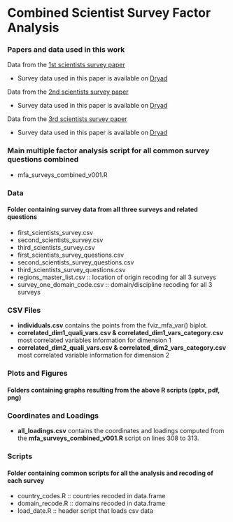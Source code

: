 # Combined Scientist Survey Factor Analysis
### Papers and data used in this work
Data from the [1st scientists survey paper](https://journals.plos.org/plosone/article?id=10.1371/journal.pone.0021101)

  * Survey data used in this paper is available on [Dryad](https://datadryad.org/stash/dataset/doi:10.5061/dryad.6t94p)

Data from the [2nd scientists survey paper](https://journals.plos.org/plosone/article?id=10.1371/journal.pone.0134826)

  * Survey data used in this paper is available on [Dryad](https://datadryad.org/stash/dataset/doi:10.5061/dryad.1ph92)

Data from the [3rd scientists survey paper](https://agupubs.onlinelibrary.wiley.com/doi/abs/10.1029/2018EA000461)

  * Survey data used in this paper is available on [Dryad](https://datadryad.org/stash/dataset/doi:10.5061/dryad.sv6t740)

### Main multiple factor analysis script for all common survey questions combined
  * mfa_surveys_combined_v001.R 

### Data
#### Folder containing survey data from all three surveys and related questions
  * first_scientists_survey.csv
  * second_scientists_survey.csv
  * third_scientists_survey.csv
  * first_scientists_survey_questions.csv
  * second_scientists_survey_questions.csv
  * third_scientists_survey_questions.csv
  * regions_master_list.csv :: location of origin recoding for all 3 surveys
  * survey_one_domain_code.csv :: domain/discipline recoding for all 3 surveys
  
### CSV Files
  * **individuals.csv** contains the points from the fviz_mfa_var() biplot.
  * **correlated_dim1_quali_vars.csv & correlated_dim1_vars_category.csv** most correlated variables information for dimension 1
  * **correlated_dim2_quali_vars.csv & correlated_dim2_vars_category.csv** most correlated variable information for dimension 2

### Plots and Figures
#### Folders containing graphs resulting from the above R scripts (pptx, pdf, png)

### Coordinates and Loadings
  * **all_loadings.csv** contains the coordinates and loadings computed from the **mfa_surveys_combined_v001.R** script on lines 308 to 313.
  
### Scripts
#### Folder containing common scripts for all the analysis and recoding of each survey
  * country_codes.R :: countries recoded in data.frame
  * domain_recode.R :: domains recoded in data.frame
  * load_date.R :: header script that loads csv data
